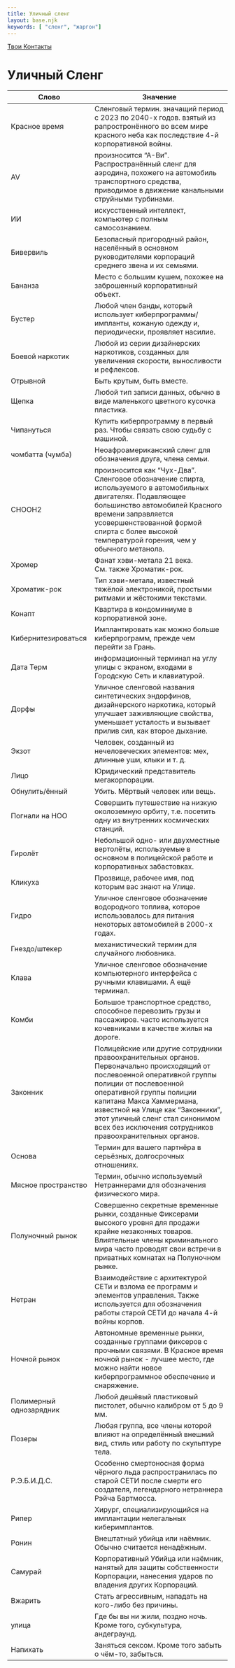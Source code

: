 ```yaml
---
title: Уличный сленг
layout: base.njk
keywords: [ "сленг", "жаргон"]
---
```

<a href="{{ '/contacts/' | url }}" class="return-link">Твои Контакты</a>
# Уличный Сленг

| Слово                   | Значение                                                                                                                                                                                                                                                                                                                                    |
|-------------------------|---------------------------------------------------------------------------------------------------------------------------------------------------------------------------------------------------------------------------------------------------------------------------------------------------------------------------------------------|
| Красное время           | Сленговый термин. значащий период с 2023 по 2040-х годов. взятый из рапростронённого во всем мире красного неба как последствие 4-й корпоративной войны.                                                                                                                                                                                    |
| AV                      | произносится “А-Ви”. Распространённый сленг для аэродина, похожего на автомобиль транспортного средства, приводимое в движение канальными струйными турбинами.                                                                                                                                                                              |
| ИИ                      | искусственный интеллект, компьютер с полным самосознанием.                                                                                                                                                                                                                                                                                  |
| Бивервиль               | Безопасный пригородный район, населённый в основном руководителями корпораций среднего звена и их семьями.                                                                                                                                                                                                                                  |
| Бананза                 | Место с большим кушем, похожее на заброшенный корпоративный объект.                                                                                                                                                                                                                                                                         |
| Бустер                  | Любой член банды, который использует киберпрограммы/импланты, кожаную одежду и, периодически, проявляет насилие.                                                                                                                                                                                                                            |
| Боевой наркотик         | Любой из серии дизайнерских наркотиков, созданных для увеличения скорости, выносливости и рефлексов.                                                                                                                                                                                                                                        |
| Отрывной                | Быть крутым, быть вместе.                                                                                                                                                                                                                                                                                                                   |
| Щепка                   | Любой тип записи данных, обычно в виде маленького цветного кусочка пластика.                                                                                                                                                                                                                                                                |
| Чипануться              | Купить киберпрограмму в первый раз. Чтобы связать свою судьбу с машиной.                                                                                                                                                                                                                                                                    |
| чомбатта (чумба)        | Неоафроамериканский сленг для обозначения друга, члена семьи.                                                                                                                                                                                                                                                                               |
| CHOOH2                  | произносится как “Чух-Два”. Сленговое обозначение спирта, используемого в автомобильных двигателях. Подавляющее большинство автомобилей Красного времени заправляется усовершенствованной формой спирта с более высокой температурой горения, чем у обычного метанола.                                                                      |
| Хромер                  | Фанат хэви-метала 21 века. <br>См. также Хроматик-рок.<br>                                                                                                                                                                                                                                                                                  |
| Хроматик-рок            | Тип хэви-метала, известный тяжёлой электроникой, простыми ритмами и жёстокими текстами.                                                                                                                                                                                                                                                     |
| Конапт                  | Квартира в кондоминиуме в корпоративной зоне.                                                                                                                                                                                                                                                                                               |
| Кибернитезироваться     | Имплантировать как можно больше киберпрограмм, прежде чем перейти за Грань.                                                                                                                                                                                                                                                                 |
| Дата Терм               | информационный терминал на углу улицы с экраном, входами в Городскую Сеть и клавиатурой.                                                                                                                                                                                                                                                    |
| Дорфы                   | Уличное сленговой названия синтетических эндорфинов, дизайнерского наркотика, который улучшает заживляющие свойства, уменьшает усталость и вызывает прилив сил, как второе дыхание.                                                                                                                                                         |
| Экзот                   | Человек, созданный из нечеловеческих элементов: мех, длинные уши, клыки и т. д.                                                                                                                                                                                                                                                             |
| Лицо                    | Юридический представитель мегакорпорации.                                                                                                                                                                                                                                                                                                   |
| Обнулить/ённый          | Убить. Мёртвый человек или вещь.                                                                                                                                                                                                                                                                                                            |
| Погнали на НОО          | Совершить путешествие на низкую околоземную орбиту, т.е. посетить одну из внутренних космических станций.                                                                                                                                                                                                                                   |
| Гиролёт                 | Небольшой одно- или двухместные вертолёты, используемые в основном в полицейской работе и корпоративных забастовках.                                                                                                                                                                                                                        |
| Кликуха                 | Прозвище, рабочее имя, под которым вас знают на Улице.                                                                                                                                                                                                                                                                                      |
| Гидро                   | Уличное сленговое обозначение водородного топлива, которое использовалось для питания некоторых автомобилей в 2000-х годах.                                                                                                                                                                                                                 |
| Гнездо/штекер           | механистический термин для случайного любовника.                                                                                                                                                                                                                                                                                            |
| Клава                   | Уличное сленговое обозначение компьютерного интерфейса с ручными клавишами. А ещё терминал.                                                                                                                                                                                                                                                 |
| Комби                   | Большое транспортное средство, способное перевозить грузы и пассажиров. часто используется кочевниками в качестве жилья на дороге.                                                                                                                                                                                                          |
| Законник                | Полицейские или другие сотрудники правоохранительных органов. Первоначально происходящий от послевоенной оперативной группы полиции от послевоенной оперативной группы полиции капитана Макса Хаммермана, известной на Улице как “Законники”, этот уличный сленг стал синонимом всех без исключения сотрудников правоохранительных органов. |
| Основа                  | Термин для вашего партнёра в серьёзных, долгосрочных отношениях.                                                                                                                                                                                                                                                                            |
| Мясное пространство     | Термин, обычно используемый Нетраннерами для обозначения физического мира.                                                                                                                                                                                                                                                                  |
| Полуночный рынок        | Совершенно секретные временные рынки, созданные Фиксерами высокого уровня для продажи крайне незаконных товаров. Влиятельные члены криминального мира часто проводят свои встречи в приватных комнатах на Полуночном рынке.                                                                                                                 |
| Нетран                  | Взаимодействие с архитектурой СЕТи и взлома ее программ и элементов управления. Также используется для обозначения работы старой СЕТИ до начала 4-й войны корпов.                                                                                                                                                                           |
| Ночной рынок            | Автономные временные рынки, созданные группами фиксеров с прочными связями. В Красное время ночной рынок - лучшее место, где можно найти новое киберпрограммное обеспечение и снаряжение.                                                                                                                                                   |
| Полимерный однозарядник | Любой дешёвый пластиковый пистолет, обычно калибром от 5 до 9 мм.                                                                                                                                                                                                                                                                           |
| Позеры                  | Любая группа, все члены которой влияют на определённый внешний вид, стиль или работу по скульптуре тела.                                                                                                                                                                                                                                    |
| Р.Э.Б.И.Д.С.            | Особенно смертоносная форма чёрного льда распространилась по старой СЕТИ после смерти его создателя, легендарного нетраннера Рэйча Бартмосса.                                                                                                                                                                                               |
| Рипер                   | Хирург, специализирующийся на имплантации нелегальных киберимплантов.                                                                                                                                                                                                                                                                       |
| Ронин                   | Внештатный убийца или наёмник. Обычно считается ненадёжным.                                                                                                                                                                                                                                                                                 |
| Самурай                 | Корпоративный Убийца или наёмник, нанятый для защиты собственности Корпорации, нанесения ударов по владения других Корпораций.                                                                                                                                                                                                              |
| Вжарить                 | Стать агрессивным, нападать на кого-либо без причины.                                                                                                                                                                                                                                                                                       |
| улица                   | Где бы вы ни жили, поздно ночь. Кроме того, субкультура, андеграунд.                                                                                                                                                                                                                                                                        |
| Напихать                | Заняться сексом. Кроме того забыть о чём-то, забыться.                                                                                                                                                                                                                                                                                      |
